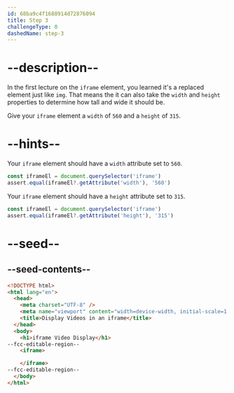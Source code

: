 ```yaml
---
id: 68ba9c4f1688914d72876094
title: Step 3
challengeType: 0
dashedName: step-3
---
```


# --description--

In the first lecture on the `iframe` element, you learned it's a replaced element just like `img`. That means the it can also take the `width` and `height` properties to determine how tall and wide it should be.

Give your `iframe` element a `width` of `560` and a `height` of `315`.

# --hints--

Your `iframe` element should have a `width` attribute set to `560`.

```js
const iframeEl = document.querySelector('iframe')
assert.equal(iframeEl?.getAttribute('width'), '560')
```

Your `iframe` element should have a `height` attribute set to `315`.

```js
const iframeEl = document.querySelector('iframe')
assert.equal(iframeEl?.getAttribute('height'), '315')
```

# --seed--

## --seed-contents--

```html
<!DOCTYPE html>
<html lang="en">
  <head>
    <meta charset="UTF-8" />
    <meta name="viewport" content="width=device-width, initial-scale=1.0" />
    <title>Display Videos in an iframe</title>
  </head>
  <body>
    <h1>iframe Video Display</h1>
--fcc-editable-region--
    <iframe>

    </iframe>
--fcc-editable-region--
  </body>
</html>
```
